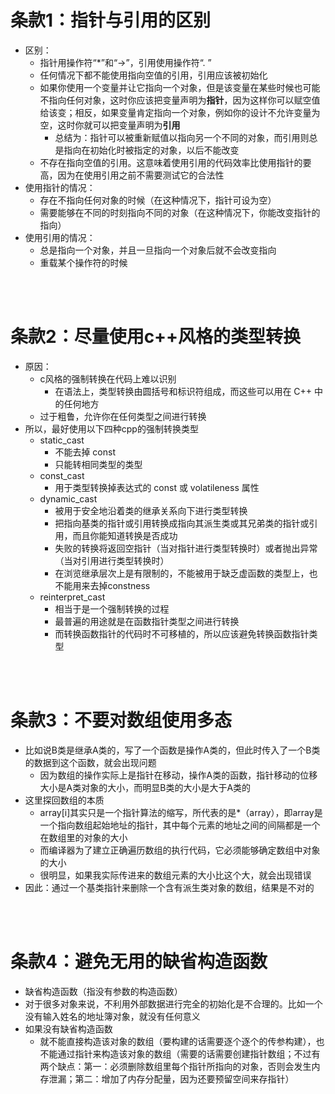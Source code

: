 # 条款1：指针与引用的区别

- 区别：
  - 指针用操作符“*”和“->”，引用使用操作符“. ”
  - 任何情况下都不能使用指向空值的引用，引用应该被初始化
  - 如果你使用一个变量并让它指向一个对象，但是该变量在某些时候也可能不指向任何对象，这时你应该把变量声明为**指针**，因为这样你可以赋空值给该变；相反，如果变量肯定指向一个对象，例如你的设计不允许变量为空，这时你就可以把变量声明为**引用**
    - 总结为：指针可以被重新赋值以指向另一个不同的对象，而引用则总是指向在初始化时被指定的对象，以后不能改变
  - 不存在指向空值的引用。这意味着使用引用的代码效率比使用指针的要高，因为在使用引用之前不需要测试它的合法性
- 使用指针的情况：
  - 存在不指向任何对象的时候（在这种情况下，指针可设为空）
  - 需要能够在不同的时刻指向不同的对象（在这种情况下，你能改变指针的指向）
- 使用引用的情况：
  - 总是指向一个对象，并且一旦指向一个对象后就不会改变指向
  - 重载某个操作符的时候

<br/>

<br/>

# 条款2：尽量使用c++风格的类型转换

- 原因：
  - c风格的强制转换在代码上难以识别
    - 在语法上，类型转换由圆括号和标识符组成，而这些可以用在 C++ 中的任何地方
  - 过于粗鲁，允许你在任何类型之间进行转换
- 所以，最好使用以下四种cpp的强制转换类型
  - static_cast
    - 不能去掉 const 
    - 只能转相同类型的类型
  - const_cast
    - 用于类型转换掉表达式的 const 或 volatileness 属性
  - dynamic_cast
    - 被用于安全地沿着类的继承关系向下进行类型转换
    - 把指向基类的指针或引用转换成指向其派生类或其兄弟类的指针或引用，而且你能知道转换是否成功
    - 失败的转换将返回空指针（当对指针进行类型转换时）或者抛出异常（当对引用进行类型转换时）
    - 在浏览继承层次上是有限制的，不能被用于缺乏虚函数的类型上，也不能用来去掉constness
  - reinterpret_cast
    - 相当于是一个强制转换的过程
    - 最普遍的用途就是在函数指针类型之间进行转换
    - 而转换函数指针的代码时不可移植的，所以应该避免转换函数指针类型

<br/>

<br/>

# 条款3：不要对数组使用多态

- 比如说B类是继承A类的，写了一个函数是操作A类的，但此时传入了一个B类的数据到这个函数，就会出现问题
  - 因为数组的操作实际上是指针在移动，操作A类的函数，指针移动的位移大小是A类对象的大小，而明显B类的大小是大于A类的
- 这里探回数组的本质
  - array[i]其实只是一个指针算法的缩写，所代表的是*（array），即array是一个指向数组起始地址的指针，其中每个元素的地址之间的间隔都是一个在数组里的对象的大小
  - 而编译器为了建立正确遍历数组的执行代码，它必须能够确定数组中对象的大小
  - 很明显，如果我实际传进来的数组元素的大小比这个大，就会出现错误
- 因此：通过一个基类指针来删除一个含有派生类对象的数组，结果是不对的

<br/>

<br/>

# 条款4：避免无用的缺省构造函数

- 缺省构造函数（指没有参数的构造函数）
- 对于很多对象来说，不利用外部数据进行完全的初始化是不合理的。比如一个没有输入姓名的地址簿对象，就没有任何意义
- 如果没有缺省构造函数
  - 就不能直接构造该对象的数组（要构建的话需要逐个逐个的传参构建），也不能通过指针来构造该对象的数组（需要的话需要创建指针数组；不过有两个缺点：第一：必须删除数组里每个指针所指向的对象，否则会发生内存泄漏；第二：增加了内存分配量，因为还要预留空间来存指针）
